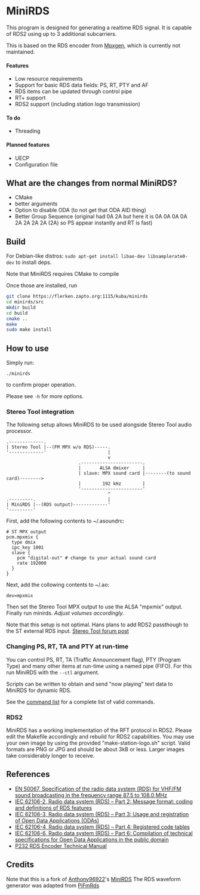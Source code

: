# MiniRDS

This program is designed for generating a realtime RDS signal. It is capable of RDS2 using up to 3 additional subcarriers.

This is based on the RDS encoder from [Mpxgen](https://github.com/Anthony96922/mpxgen), which is currently not maintained.

#### Features
- Low resource requirements
- Support for basic RDS data fields: PS, RT, PTY and AF
- RDS items can be updated through control pipe
- RT+ support
- RDS2 support (including station logo transmission)

#### To do
- Threading

#### Planned features
- UECP
- Configuration file

## What are the changes from normal MiniRDS?
- CMake
- better arguments
- Option to disable ODA (to not get that ODA AID thing)
- Better Group Sequence (original had 0A 2A but here it is 0A 0A 0A 0A 2A 2A 2A 2A (2A) so PS appear instantly and RT is fast)


## Build
For Debian-like distros: `sudo apt-get install libao-dev libsamplerate0-dev` to install deps.

Note that MiniRDS requires CMake to compile

Once those are installed, run
```sh
git clone https://flerken.zapto.org:1115/kuba/minirds
cd minirds/src
mkdir build
cd build
cmake ..
make
sudo make install
```

## How to use
Simply run:
```
./minirds
```
to confirm proper operation.

Please see `-h` for more options.

### Stereo Tool integration
The following setup allows MiniRDS to be used alongside Stereo Tool audio processor.
```
.-------------.
| Stereo Tool |--(FM MPX w/o RDS)-----.
'-------------'                       |
                                      v
                           .-----------------------.
                           |       ALSA dmixer     |
                           | slave: MPX sound card |--------(to sound card)-------->
                           |        192 kHz        |
                           '-----------------------'
                                      ^
.---------.                           |
| MiniRDS |--(RDS output)-------------'
'---------'
```

First, add the following contents to ~/.asoundrc:
```
# ST MPX output
pcm.mpxmix {
  type dmix
  ipc_key 1001
  slave {
    pcm "digital-out" # change to your actual sound card
    rate 192000
  }
}
```

Next, add the collowing contents to ~/.ao:
```
dev=mpxmix
```

Then set the Stereo Tool MPX output to use the ALSA "mpxmix" output. Finally run minirds. *Adjust volumes accordingly.*

Note that this setup is not optimal. Hans plans to add RDS2 passthough to the ST external RDS input. [Stereo Tool forum post](https://forums.stereotool.com/viewtopic.php?f=14&t=33793&start=150)

### Changing PS, RT, TA and PTY at run-time
You can control PS, RT, TA (Traffic Announcement flag), PTY (Program Type) and many other items at run-time using a named pipe (FIFO). For this run MiniRDS with the `--ctl` argument.

Scripts can be written to obtain and send "now playing" text data to MiniRDS for dynamic RDS.

See the [command list](doc/command_list.md) for a complete list of valid commands.

### RDS2
MiniRDS has a working implementation of the RFT protocol in RDS2. Please edit the Makefile accordingly and rebuild for RDS2 capabilities. You may use your own image by using the provided "make-station-logo.sh" script. Valid formats are PNG or JPG and should be about 3kB or less. Larger images take considerably longer to receive.

## References
- [EN 50067, Specification of the radio data system (RDS) for VHF/FM sound broadcasting in the frequency range 87.5 to 108.0 MHz](http://www.interactive-radio-system.com/docs/EN50067_RDS_Standard.pdf)
- [IEC 62106-2, Radio data system (RDS) – Part 2: Message format: coding and definitions of RDS features](http://downloads.dxing.si/download.php?file=ISO%20Stamdards/RDS/latest%20(includes%20RDS2)/iec-62106-2-2021.pdf)
- [IEC 62106-3, Radio data system (RDS) – Part 3: Usage and registration of Open Data Applications (ODAs)](http://downloads.dxing.si/download.php?file=ISO%20Stamdards/RDS/latest%20(includes%20RDS2)/iec-62106-3-2018.pdf)
- [IEC 62106-4, Radio data system (RDS) – Part 4: Registered code tables](http://downloads.dxing.si/download.php?file=ISO%20Stamdards/RDS/latest%20(includes%20RDS2)/iec-62106-4-2018.pdf)
- [IEC 62106-6, Radio data system (RDS) – Part 6: Compilation of technical specifications for Open Data Applications in the
public domain](http://downloads.dxing.si/download.php?file=ISO%20Stamdards/RDS/latest%20(includes%20RDS2)/iec-62106-6-2018.pdf)
- [P232 RDS Encoder
Technical Manual](https://pira.cz/rds/p232man.pdf)

## Credits
Note that this is a fork of [Anthony96922](https://github.com/Anthony96922)'s [MiniRDS](https://github.com/Anthony96922/MiniRDS)
The RDS waveform generator was adapted from [PiFmRds](https://github.com/ChristopheJacquet/PiFmRds)
